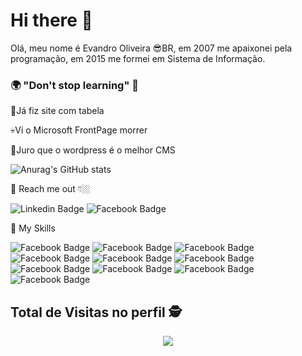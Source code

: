 # Hi there 👋  

Olá, meu nome é Evandro Oliveira 😎BR, em 2007 me apaixonei pela programação, em 2015 me formei em Sistema de Informação.

### 🌍 "Don't stop learning" 🧠

💪Já fiz site com tabela

💀Vi o Microsoft FrontPage morrer

🤣Juro que o wordpress é o melhor CMS

 ![Anurag's GitHub stats](https://github-readme-stats.vercel.app/api?username=vandodev&show_icons=true&theme=dracula&hide=prs,issues,contribs)

🔎 Reach me out 👇🏼

![Linkedin Badge](https://img.shields.io/badge/-LinkedIn-blue?style=flat-square&logo=Linkedin&logoColor=white&link=https://www.linkedin.com/in/oliveiraevandro/)
![Facebook Badge](https://img.shields.io/badge/-Facebook-blue?style=flat-square&logo=Facebook&logoColor=white&link=https://www.facebook.com/Evandroapaoliveira/)

🚀 My Skills 

![Facebook Badge](https://img.shields.io/badge/HTML5-E34F26?style=for-the-badge&logo=html5&logoColor=white)
![Facebook Badge](https://img.shields.io/badge/CSS3-1572B6?style=for-the-badge&logo=css3&logoColor=white)
![Facebook Badge](https://img.shields.io/badge/Bootstrap-563D7C?style=for-the-badge&logo=bootstrap&logoColor=white)
![Facebook Badge](https://img.shields.io/badge/JavaScript-F7DF1E?style=for-the-badge&logo=javascript&logoColor=black)
![Facebook Badge](https://img.shields.io/badge/Node.js-43853D?style=for-the-badge&logo=node.js&logoColor=white)
![Facebook Badge](https://img.shields.io/badge/React-20232A?style=for-the-badge&logo=react&logoColor=61DAFB)
![Facebook Badge](https://img.shields.io/badge/React_Native-20232A?style=for-the-badge&logo=react&logoColor=61DAFB)
![Facebook Badge](https://img.shields.io/badge/next.js-000000?style=for-the-badge&logo=next.js&logoColor=white)
![Facebook Badge](https://img.shields.io/badge/MongoDB-4EA94B?style=for-the-badge&logo=mongodb&logoColor=white)
![Facebook Badge](https://img.shields.io/badge/MySQL-00000F?style=for-the-badge&logo=mysql&logoColor=white)

<p align="center"> 

 ## Total de Visitas no perfil :detective: <br>
 <p align="center"> 
   <img alingn="center" src="https://profile-counter.glitch.me/azevedogabriel/count.svg" />
 </p>
